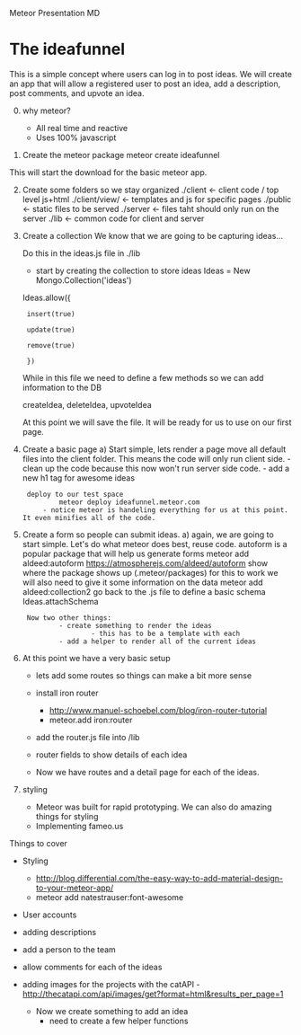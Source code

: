 Meteor Presentation MD

# The ideafunnel
This is a simple concept where users can log in to post ideas.  We will create an app that will allow a registered user to post an idea, add a description, post comments, and upvote an idea.

0) why meteor?
	- All real time and reactive
	- Uses 100% javascript
	

1) Create the meteor package
meteor create ideafunnel

This will start the download for the basic meteor app.

2) Create some folders so we stay organized
./client <- client code / top level js+html
./client/view/ <- templates and js for specific pages
./public <- static files to be served
./server <- files taht should only run on the server
./lib <- common code for client and server

3) Create a collection
	We know that we are going to be capturing ideas...
	
	Do this in the ideas.js file in ./lib

	- start by creating the collection to store ideas
	Ideas = New Mongo.Collection('ideas')

	Ideas.allow({

		insert(true)

		update(true)

		remove(true)

		})

	While in this file we need to define a few methods so we can add information to the DB

	createIdea, deleteIdea, upvoteIdea

	At this point we will save the file.  It will be ready for us to use on our first page.


4) Create a basic page
	a) Start simple, lets render a page
			move all default files into the client folder.  This means the code will only run client side.
			- clean up the code because this now won't run server side code.
			- add a new h1 tag for awesome ideas
	
		deploy to our test space
				meteor deploy ideafunnel.meteor.com
			- notice meteor is handeling everything for us at this point.  It even minifies all of the code.


5) Create a form so people can submit ideas.
	a) again, we are going to start simple.  Let's do what meteor does best, reuse code.
			autoform is a popular package that will help us generate forms
			meteor add aldeed:autoform
			https://atmospherejs.com/aldeed/autoform
		show where the package shows up (.meteor/packages)
			for this to work we will also need to give it some information on the data
					meteor add aldeed:collection2
				go back to the .js file to define a basic schema
					Ideas.attachSchema

		Now two other things:
				- create something to render the ideas
						- this has to be a template with each
				- add a helper to render all of the current ideas

6) At this point we have a very basic setup
	- lets add some routes so things can make a bit more sense

	- install iron router
		- http://www.manuel-schoebel.com/blog/iron-router-tutorial
		- meteor.add iron:router
	- add the router.js file into /lib
	- router fields to show details of each idea
	- Now we have routes and a detail page for each of the ideas.

7) styling
	- Meteor was built for rapid prototyping.  We can also do amazing things for styling
	- Implementing fameo.us





Things to cover
- Styling
	- http://blog.differential.com/the-easy-way-to-add-material-design-to-your-meteor-app/
	- meteor add natestrauser:font-awesome
- User accounts
- adding descriptions
- add a person to the team
- allow comments for each of the ideas
- adding images for the projects with the catAPI
		- http://thecatapi.com/api/images/get?format=html&results_per_page=1

	- Now we create something to add an idea
		- need to create a few helper functions

